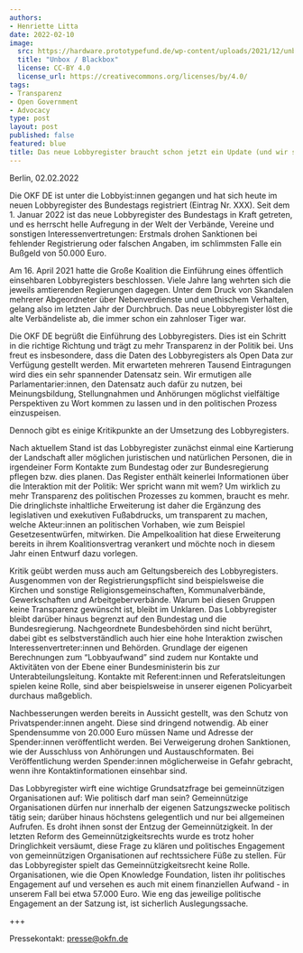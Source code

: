```yaml
---
authors:
- Henriette Litta
date: 2022-02-10
image:
  src: https://hardware.prototypefund.de/wp-content/uploads/2021/12/unbo_blackbox.png
  title: "Unbox / Blackbox"
  license: CC-BY 4.0
  license_url: https://creativecommons.org/licenses/by/4.0/
tags:
- Transparenz
- Open Government
- Advocacy
type: post
layout: post
published: false
featured: blue
title: Das neue Lobbyregister braucht schon jetzt ein Update (und wir sind auch drin)
---
```


Berlin, 02.02.2022

Die OKF DE ist unter die Lobbyist:innen gegangen und hat sich heute im neuen Lobbyregister des Bundestags registriert (Eintrag Nr. XXX). Seit dem 1. Januar 2022 ist das neue Lobbyregister des Bundestags in Kraft getreten, und es herrscht helle Aufregung in der Welt der Verbände, Vereine und sonstigen Interessenvertretungen: Erstmals drohen Sanktionen bei fehlender Registrierung oder falschen Angaben, im schlimmsten Falle ein Bußgeld von 50.000 Euro. 

Am 16. April 2021 hatte die Große Koalition die Einführung eines öffentlich einsehbaren Lobbyregisters beschlossen. Viele Jahre lang wehrten sich die jeweils amtierenden Regierungen dagegen. Unter dem Druck von Skandalen mehrerer Abgeordneter über Nebenverdienste und unethischem Verhalten, gelang also im letzten Jahr der Durchbruch. Das neue Lobbyregister löst die alte Verbändeliste ab, die immer schon ein zahnloser Tiger war. 

Die OKF DE begrüßt die Einführung des Lobbyregisters. Dies ist ein Schritt in die richtige Richtung und trägt zu mehr Transparenz in der Politik bei. Uns freut es insbesondere, dass die Daten des Lobbyregisters als Open Data zur Verfügung gestellt werden. Mit erwarteten mehreren Tausend Eintragungen wird dies ein sehr spannender Datensatz sein. Wir ermutigen alle Parlamentarier:innen, den Datensatz auch dafür zu nutzen, bei Meinungsbildung, Stellungnahmen und Anhörungen möglichst vielfältige Perspektiven zu Wort kommen zu lassen und in den politischen Prozess einzuspeisen.

Dennoch gibt es einige Kritikpunkte an der Umsetzung des Lobbyregisters. 

Nach aktuellem Stand ist das Lobbyregister zunächst einmal eine Kartierung der Landschaft aller möglichen juristischen und natürlichen Personen, die in irgendeiner Form Kontakte zum Bundestag oder zur Bundesregierung pflegen bzw. dies planen. Das Register enthält keinerlei Informationen über die Interaktion mit der Politik: Wer spricht wann mit wem? Um wirklich zu mehr Transparenz des politischen Prozesses zu kommen, braucht es mehr. Die dringlichste inhaltliche Erweiterung ist daher die Ergänzung des legislativen und exekutiven Fußabdrucks, um transparent zu machen, welche Akteur:innen an politischen Vorhaben, wie zum Beispiel Gesetzesentwürfen, mitwirken. Die Ampelkoalition hat diese Erweiterung bereits in ihrem Koalitionsvertrag verankert und möchte noch in diesem Jahr einen Entwurf dazu vorlegen. 

Kritik geübt werden muss auch am Geltungsbereich des Lobbyregisters. Ausgenommen von der Registrierungspflicht sind beispielsweise die Kirchen und sonstige Religionsgemeinschaften, Kommunalverbände, Gewerkschaften und Arbeitgeberverbände. Warum bei diesen Gruppen keine Transparenz gewünscht ist, bleibt im Unklaren. Das Lobbyregister bleibt darüber hinaus begrenzt auf den Bundestag und die Bundesregierung. Nachgeordnete Bundesbehörden sind nicht berührt, dabei gibt es selbstverständlich auch hier eine hohe Interaktion zwischen Interessenvertreter:innen und Behörden. Grundlage der eigenen Berechnungen zum “Lobbyaufwand” sind zudem nur Kontakte und Aktivitäten von der Ebene einer Bundesministerin bis zur Unterabteilungsleitung. Kontakte mit Referent:innen und Referatsleitungen spielen keine Rolle, sind aber beispielsweise in unserer eigenen Policyarbeit durchaus maßgeblich.

Nachbesserungen werden bereits in Aussicht gestellt, was den Schutz von Privatspender:innen angeht. Diese sind dringend notwendig. Ab einer Spendensumme von 20.000 Euro müssen Name und Adresse der Spender:innen veröffentlicht werden. Bei Verweigerung drohen Sanktionen, wie der Ausschluss von Anhörungen und Austauschformaten. Bei Veröffentlichung werden Spender:innen möglicherweise in Gefahr gebracht, wenn ihre Kontaktinformationen einsehbar sind. 

Das Lobbyregister wirft eine wichtige Grundsatzfrage bei gemeinnützigen Organisationen auf: Wie politisch darf man sein? Gemeinnützige Organisationen dürfen nur innerhalb der eigenen Satzungszwecke politisch tätig sein; darüber hinaus höchstens gelegentlich und nur bei allgemeinen Aufrufen. Es droht ihnen sonst der Entzug der Gemeinnützigkeit. In der letzten Reform des Gemeinnützigkeitsrechts wurde es trotz hoher Dringlichkeit versäumt, diese Frage zu klären und politisches Engagement von gemeinnützigen Organisationen auf rechtssichere Füße zu stellen. Für das Lobbyregister spielt das Gemeinnützigkeitsrecht keine Rolle. Organisationen, wie die Open Knowledge Foundation, listen ihr politisches Engagement auf und versehen es auch mit einem finanziellen Aufwand - in unserem Fall bei etwa 57.000 Euro. Wie eng das jeweilige politische Engagement an der Satzung ist, ist sicherlich Auslegungssache.

+++

Pressekontakt: presse@okfn.de
